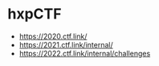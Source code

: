 # hxpCTF

- https://2020.ctf.link/
- https://2021.ctf.link/internal/
- https://2022.ctf.link/internal/challenges

